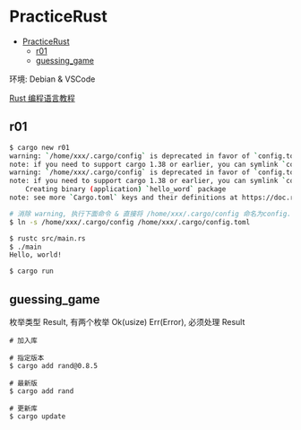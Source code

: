 # PracticeRust

- [PracticeRust](#practicerust)
  - [r01](#r01)
  - [guessing\_game](#guessing_game)

环境: Debian & VSCode

[Rust 编程语言教程](https://space.bilibili.com/361469957/channel/collectiondetail?sid=3902595)

## r01

```bash
$ cargo new r01
warning: `/home/xxx/.cargo/config` is deprecated in favor of `config.toml`
note: if you need to support cargo 1.38 or earlier, you can symlink `config` to `config.toml`
warning: `/home/xxx/.cargo/config` is deprecated in favor of `config.toml`
note: if you need to support cargo 1.38 or earlier, you can symlink `config` to `config.toml`
    Creating binary (application) `hello_word` package
note: see more `Cargo.toml` keys and their definitions at https://doc.rust-lang.org/cargo/reference/manifest.html

# 消除 warning, 执行下面命令 & 直接将 /home/xxx/.cargo/config 命名为config.toml
$ ln -s /home/xxx/.cargo/config /home/xxx/.cargo/config.toml

$ rustc src/main.rs
$ ./main
Hello, world!

$ cargo run
```

## guessing_game

枚举类型 Result, 有两个枚举 Ok(usize) Err(Error), 必须处理 Result

```shell
# 加入库

# 指定版本
$ cargo add rand@0.8.5

# 最新版
$ cargo add rand

# 更新库
$ cargo update
```
